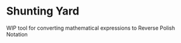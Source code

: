 Shunting Yard
=============
WIP tool for converting mathematical expressions to Reverse Polish Notation
